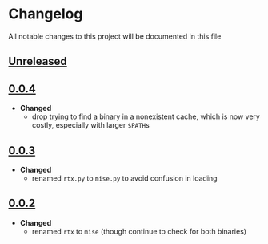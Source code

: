 # Changelog
All notable changes to this project will be documented in this file

[unreleased]: https://github.com/eugenesvk/xontrib-mise/compare/0.0.4...HEAD
## [Unreleased]
<!-- - __Added__ -->
  <!-- + :sparkles:  -->
  <!-- new features -->
<!-- - __Changed__ -->
  <!-- +   -->
  <!-- changes in existing functionality -->
<!-- - __Fixed__ -->
  <!-- + :beetle:  -->
  <!-- bug fixes -->
<!-- - __Deprecated__ -->
  <!-- + :poop:  -->
  <!-- soon-to-be removed features -->
<!-- - __Removed__ -->
  <!-- + :wastebasket:  -->
  <!-- now removed features -->
<!-- - __Security__ -->
  <!-- + :lock:  -->
  <!-- vulnerabilities -->

[0.0.4]: https://github.com/eugenesvk/xontrib-mise/releases/tag/0.0.4
## [0.0.4]
  - __Changed__
    + drop trying to find a binary in a nonexistent cache, which is now very costly, especially with larger `$PATH`s

[0.0.3]: https://github.com/eugenesvk/xontrib-mise/releases/tag/0.0.3
## [0.0.3]
  - __Changed__
    + renamed `rtx.py` to `mise.py` to avoid confusion in loading

[0.0.2]: https://github.com/eugenesvk/xontrib-mise/releases/tag/0.0.2
## [0.0.2]
  - __Changed__
    + renamed `rtx` to `mise` (though continue to check for both binaries)
